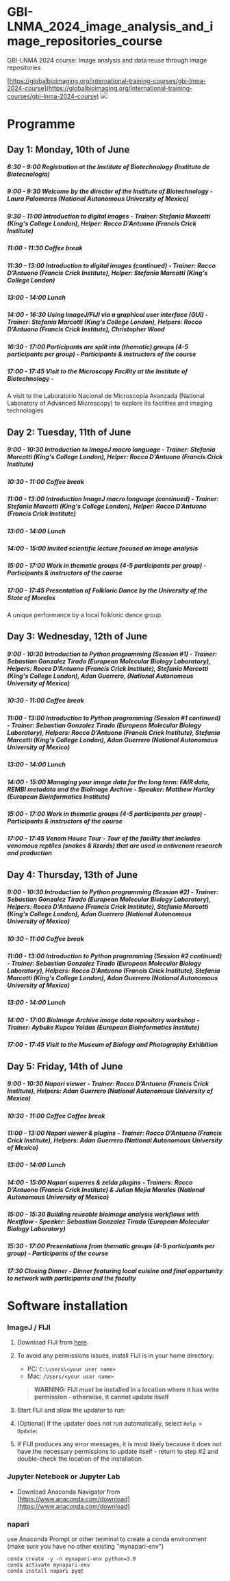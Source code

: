 # GBI-LNMA_2024_image_analysis_and_image_repositories_course
GBI-LNMA 2024 course: Image analysis and data reuse through image repositories

[https://globalbioimaging.org/international-training-courses/gbi-lnma-2024-course](https://globalbioimaging.org/international-training-courses/gbi-lnma-2024-course)
![](https://globalbioimaging.org/user/pages/03.international-training-courses/gbi-lnma-2024-course/Mexico%20course%20cropped.png)
# Programme

## Day 1: Monday, 10th of June

##### 8:30 - 9:00	Registration at the Institute of Biotechnology (Instituto de Biotecnología)
##### 9:00 - 9:30	Welcome by  the director of the Institute of Biotechnology - Laura Palomares (National Autonomous University of Mexico)
##### 9:30 - 11:00	Introduction to digital images - Trainer: Stefania Marcotti (King's College London), Helper: Rocco D’Antuono (Francis Crick Institute)
##### 11:00 - 11:30	Coffee break
##### 11:30 - 13:00	Introduction to digital images (continued) - Trainer: Rocco D’Antuono (Francis Crick Institute), Helper: Stefania Marcotti (King's College London)
##### 13:00 - 14:00	Lunch
##### 14:00 - 16:30	Using ImageJ/FIJI via a graphical user interface (GUI) - Trainer: Stefania Marcotti (King's College London), Helpers: Rocco D’Antuono (Francis Crick Institute), Christopher Wood 	
##### 16:30 - 17:00	Participants are split into (thematic) groups (4-5 participants per group) - Participants & instructors of the course
##### 17:00 - 17:45	Visit to the Microscopy Facility at the Institute of Biotechnology -
A visit to the Laboratorio Nacional de Microscopía Avanzada (National Laboratory of Advanced Microscopy) to explore its facilities and imaging technologies

## Day 2: Tuesday, 11th of June
##### 9:00 - 10:30	Introduction to ImageJ macro language - Trainer: Stefania Marcotti (King's College London), Helper: Rocco D’Antuono (Francis Crick Institute)
##### 10:30 - 11:00	Coffee break
##### 11:00 - 13:00	Introduction ImageJ macro language (continued) - Trainer: Stefania Marcotti (King's College London), Helper: Rocco D’Antuono (Francis Crick Institute)
##### 13:00 - 14:00	Lunch
##### 14:00 - 15:00	Invited scientific lecture focused on image analysis
##### 15:00 - 17:00	Work in thematic groups (4-5 participants per group) - Participants & instructors of the course
##### 17:00 - 17:45	Presentation of Folkloric Dance by the University of the State of Morelos
A unique performance by a local folkloric dance group

## Day 3: Wednesday, 12th of June
##### 9:00 - 10:30	Introduction to Python programming (Session #1) - Trainer: Sebastian Gonzalez Tirado (European Molecular Biology Laboratory), Helpers: Rocco D’Antuono (Francis Crick Institute), Stefania Marcotti (King's College London), Adan Guerrero, (National Autonomous University of Mexico)
##### 10:30 - 11:00	Coffee break
##### 11:00 - 13:00	Introduction to Python programming (Session #1 continued) - Trainer: Sebastian Gonzalez Tirado (European Molecular Biology Laboratory), Helpers: Rocco D’Antuono (Francis Crick Institute), Stefania Marcotti (King's College London), Adan Guerrero (National Autonomous University of Mexico)
##### 13:00 - 14:00	Lunch
##### 14:00 - 15:00	Managing your image data for the long term: FAIR data, REMBI metadata and the BioImage Archive - Speaker: Matthew Hartley (European Bioinformatics Institute)
##### 15:00 - 17:00	Work in thematic groups (4-5 participants per group) - Participants & instructors of the course
##### 17:00 - 17:45	Venom House Tour - Tour of the facility that includes venomous reptiles (snakes & lizards) that are used in antivenom research and production

## Day 4: Thursday, 13th of June
##### 9:00 - 10:30	Introduction to Python programming (Session #2) - Trainer: Sebastian Gonzalez Tirado (European Molecular Biology Laboratory), Helpers: Rocco D’Antuono (Francis Crick Institute), Stefania Marcotti (King's College London), Adan Guerrero (National Autonomous University of Mexico)
##### 10:30 - 11:00	Coffee break
##### 11:00 - 13:00	Introduction to Python programming (Session #2 continued) - Trainer: Sebastian Gonzalez Tirado (European Molecular Biology Laboratory), Helpers: Rocco D’Antuono (Francis Crick Institute), Stefania Marcotti (King's College London), Adan Guerrero (National Autonomous University of Mexico)
##### 13:00 - 14:00	Lunch
##### 14:00 - 17:00	BioImage Archive image data repository workshop - Trainer: Aybuke Kupcu Yoldas (European Bioinformatics Institute)
##### 17:00 - 17:45	Visit to the Museum of Biology and Photography Exhibition


## Day 5: Friday, 14th of June
##### 9:00 - 10:30	Napari viewer - Trainer: Rocco D’Antuono (Francis Crick Institute), Helpers: Adan Guerrero (National Autonomous University of Mexico)
##### 10:30 - 11:00	Coffee Coffee break
##### 11:00 - 13:00	Napari viewer & plugins - Trainer: Rocco D’Antuono (Francis Crick Institute), Helpers: Adan Guerrero (National Autonomous University of Mexico)
##### 13:00 - 14:00	Lunch
##### 14:00 - 15:00	Napari superres & zelda plugins - Trainers: Rocco D’Antuono (Francis Crick Institute) & Julian Mejia Morales (National 		Autonomous University of Mexico)
##### 15:00 - 15:30	Building reusable bioimage analysis workflows with Nextflow - Speaker: Sebastian Gonzalez Tirado (European Molecular Biology Laboratory)
##### 15:30 - 17:00	Presentations from thematic groups (4-5 participants per group) - Participants of the course
##### 17:30	Closing Dinner - Dinner featuring local cuisine and final opportunity to network with participants and the faculty

# Software installation

### ImageJ / FIJI

1. Download FIJI from [here](https://fiji.sc/).
2. To avoid any permissions issues, install FIJI is in your home directory:
   * PC: `C:\users\<your user name>`
   * Mac: `/Users/<your user name>`

   > **WARNING: FIJI *must* be installed in a location where it has write permission - otherwise, it cannot update itself**
3. Start FIJI and allow the updater to run:
4. (Optional) If the updater does not run automatically, select `Help > Update`:
5. If FIJI produces any error messages, it is most likely because it does not have the necessary permissions to update itself - return to step #2 and double-check the location of the installation.

### Jupyter Notebook or Jupyter Lab
* Download Anaconda Navigator from [https://www.anaconda.com/download](https://www.anaconda.com/download)

### napari
use Anaconda Prompt or other terminal to create a conda environment (make sure you have no other existing "mynapari-env")
```
conda create -y -n mynapari-env python=3.8  
conda activate mynapari-env
conda install napari pyqt  
```





























